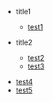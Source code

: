 - title1

  * [test1](test1)

- title2

  * [test2](test2)
  * [test3](test3)

+ [test4](test4)
+ [test5](test5)
